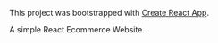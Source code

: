 This project was bootstrapped with [Create React App](https://github.com/facebook/create-react-app).

A simple React Ecommerce Website.

 
